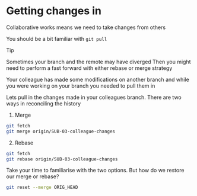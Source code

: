 # Getting changes in

Collaborative works means we need to take changes from others

You should be a bit familiar with `git pull`

> [!TIP]
> Sometimes your branch and the remote may have diverged
> Then you might need to perform a fast forward with either rebase or merge strategy

Your colleague has made some modifications on another branch and while you were working on your branch you needed to pull them in

Lets pull in the changes made in your colleagues branch. There are two ways in reconciling the history

1. Merge

```bash
git fetch
git merge origin/SUB-03-colleague-changes
```

2. Rebase

```bash
git fetch
git rebase origin/SUB-03-colleague-changes
```

Take your time to familiarise with the two options. But how do we restore our merge or rebase?

```bash
git reset --merge ORIG_HEAD
```
